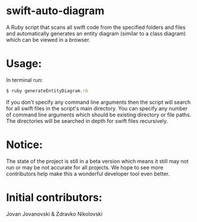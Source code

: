 # swift-auto-diagram
A Ruby script that scans all swift code from the specified folders and files and automatically generates an entity diagram (similar to a class diagram) which can be viewed in a browser.

# Usage:
In terminal run:
```ruby
$ ruby generateEntityDiagram.rb
```
If you don't specify any command line arguments then the script will search for all swift files in the script's main directory.
You can specify any number of command line arguments which should be existing directory or file paths. The directories will be searched in depth for swift files recursively.

# Notice:
The state of the project is still in a beta version which means it still may not run or may be not accurate for all projects.
We hope to see more contributors help make this a wonderful developer tool even better.

# Initial contributors:
Jovan Jovanovski & Zdravko Nikolovski
